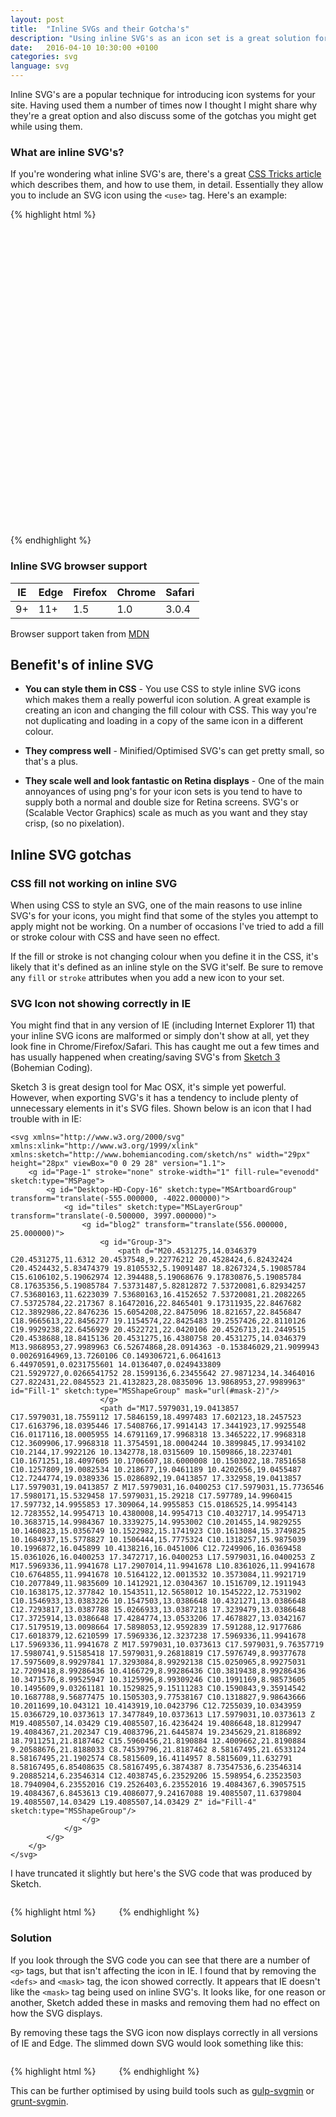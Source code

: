 ```yaml
---
layout: post
title:  "Inline SVGs and their Gotcha's"
description: "Using inline SVG's as an icon set is a great solution for a site, but they do come with nuance's like not displaying correctly in IE, here's some solutions"
date:   2016-04-10 10:30:00 +0100
categories: svg
language: svg
---
```


Inline SVG's are a popular technique for introducing icon systems for your site. Having used them a number of times now I thought I might share why they're a great option and also discuss some of the gotchas you might get while using them.

### What are inline SVG's?

If you're wondering what inline SVG's are, there's a great [CSS Tricks article][css-tricks-article-on-svg] which describes them, and how to use them, in detail. Essentially they allow you to include an SVG icon using the `<use>` tag. Here's an example:

{% highlight html %}
<svg viewBox="0 0 100 100" class="icon icon-menu">
  <use xlink:href="#menu"></use>
</svg>
{% endhighlight %}


### Inline SVG browser support

| IE | Edge | Firefox | Chrome | Safari |
|----|------|---------|--------|--------|
| 9+ | 11+  | 1.5     | 1.0    | 3.0.4  |

Browser support taken from [MDN][mdn-svg-support]

## Benefit's of inline SVG

 - **You can style them in CSS** - You use CSS to style inline SVG icons which makes them a really powerful icon solution. A great example is creating an icon and changing the fill colour with CSS. This way you're not duplicating and loading in a copy of the same icon in a different colour.

 - **They compress well** - Minified/Optimised SVG's can get pretty small, so that's a plus.

 - **They scale well and look fantastic on Retina displays** - One of the main annoyances of using png's for your icon sets is you tend to have to supply both a normal and double size for Retina screens. SVG's or (Scalable Vector Graphics) scale as much as you want and they stay crisp, (so no pixelation).

## Inline SVG gotchas

### CSS fill not working on inline SVG

When using CSS to style an SVG, one of the main reasons to use inline SVG's for your icons, you might find that some of the styles you attempt to apply might not be working. On a number of occasions I've tried to add a fill or stroke colour with CSS and have seen no effect.

If the fill or stroke is not changing colour when you define it in the CSS, it's likely that it's defined as an inline style on the SVG it'self. Be sure to remove any `fill` or `stroke` attributes when you add a new icon to your set.

### SVG Icon not showing correctly in IE

You might find that in any version of IE (including Internet Explorer 11) that your inline SVG icons are malformed or simply don't show at all, yet they look fine in Chrome/Firefox/Safari. This has caught me out a few times and has usually happened when creating/saving SVG's from [Sketch 3][sketch-app] (Bohemian Coding).

Sketch 3 is great design tool for Mac OSX, it's simple yet powerful. However, when exporting SVG's it has a tendency to include plenty of unnecessary elements in it's SVG files. Shown below is an icon that I had trouble with in IE:

<div class="u-landmark">

    <svg xmlns="http://www.w3.org/2000/svg" xmlns:xlink="http://www.w3.org/1999/xlink" xmlns:sketch="http://www.bohemiancoding.com/sketch/ns" width="29px" height="28px" viewBox="0 0 29 28" version="1.1">
        <g id="Page-1" stroke="none" stroke-width="1" fill-rule="evenodd" sketch:type="MSPage">
            <g id="Desktop-HD-Copy-16" sketch:type="MSArtboardGroup" transform="translate(-555.000000, -4022.000000)">
                <g id="tiles" sketch:type="MSLayerGroup" transform="translate(-0.500000, 3997.000000)">
                    <g id="blog2" transform="translate(556.000000, 25.000000)">
                        <g id="Group-3">
                            <path d="M20.4531275,14.0346379 C20.4531275,11.6312 20.4537548,9.22776212 20.4528424,6.82432424 C20.4524432,5.83474379 19.8105532,5.19091487 18.8267324,5.19085784 C15.6106102,5.19062974 12.394488,5.19068676 9.17830876,5.19085784 C8.17635356,5.19085784 7.53731487,5.82812872 7.53720081,6.82934257 C7.53680163,11.6223039 7.53680163,16.4152652 7.53720081,21.2082265 C7.53725784,22.217367 8.16472016,22.8465401 9.17311935,22.8467682 C12.3892986,22.8476236 15.6054208,22.8475096 18.821657,22.8456847 C18.9665613,22.8456277 19.1154574,22.8425483 19.2557426,22.8110126 C19.9929238,22.6456929 20.4522721,22.0420106 20.4526713,21.2449515 C20.4538688,18.8415136 20.4531275,16.4380758 20.4531275,14.0346379 M13.9868953,27.9989963 C6.52674868,28.0914363 -0.153846029,21.9099943 0.00269164969,13.7260106 C0.149306721,6.0641613 6.44970591,0.0231755601 14.0136407,0.0249433809 C21.5929727,0.0266541752 28.1599136,6.23455642 27.9871234,14.3464016 C27.822431,22.0845523 21.4132823,28.0835096 13.9868953,27.9989963" id="Fill-1" sketch:type="MSShapeGroup" mask="url(#mask-2)"/>
                        </g>
                        <path d="M17.5979031,19.0413857 C17.5979031,18.7559112 17.5846159,18.4997483 17.602123,18.2457523 C17.6163796,18.0395446 17.5408766,17.9914143 17.3441923,17.9925548 C16.0117116,18.0005955 14.6791169,17.9968318 13.3465222,17.9968318 C12.3609906,17.9968318 11.3754591,18.0004244 10.3899845,17.9934102 C10.2144,17.9922126 10.1342778,18.0315609 10.1509866,18.2237401 C10.1671251,18.4097605 10.1706607,18.6000008 10.1503022,18.7851658 C10.1257809,19.0082534 10.218677,19.0461189 10.4202656,19.0455487 C12.7244774,19.0389336 15.0286892,19.0413857 17.332958,19.0413857 L17.5979031,19.0413857 Z M17.5979031,16.0400253 C17.5979031,15.7736546 17.5980171,15.5329458 17.5979031,15.29218 C17.597789,14.9960415 17.597732,14.9955853 17.309064,14.9955853 C15.0186525,14.9954143 12.7283552,14.9954713 10.4380008,14.9954713 C10.4032717,14.9954713 10.3683715,14.9984367 10.3339275,14.9953002 C10.201455,14.9829255 10.1460823,15.0356749 10.1522982,15.1741923 C10.1613084,15.3749825 10.1684937,15.5778827 10.1506444,15.7775324 C10.1318257,15.9875039 10.1996872,16.045899 10.4138216,16.0451006 C12.7249906,16.0369458 15.0361026,16.0400253 17.3472717,16.0400253 L17.5979031,16.0400253 Z M17.5969336,11.9941678 L17.2907014,11.9941678 L10.8361026,11.9941678 C10.6764855,11.9941678 10.5164122,12.0013532 10.3573084,11.9921719 C10.2077849,11.9835609 10.1412921,12.0304367 10.1516709,12.1911943 C10.1638175,12.377842 10.1543511,12.5658012 10.1545222,12.7531902 C10.1546933,13.0383226 10.1547503,13.0386648 10.4321271,13.0386648 C12.7293817,13.0387788 15.0266933,13.0387218 17.3239479,13.0386648 C17.3725914,13.0386648 17.4284774,13.0533206 17.4678827,13.0342167 C17.5179519,13.0098664 17.5898053,12.9592839 17.591288,12.9177686 C17.6018379,12.6210599 17.5969336,12.3237238 17.5969336,11.9941678 L17.5969336,11.9941678 Z M17.5979031,10.0373613 C17.5979031,9.76357719 17.5980741,9.51585418 17.5979031,9.26818819 C17.5976749,8.99377678 17.5975609,8.99297841 17.3293084,8.99292138 C15.0250965,8.99275031 12.7209418,8.99286436 10.4166729,8.99286436 C10.3819438,8.99286436 10.3471576,8.99525947 10.3125996,8.99309246 C10.1991169,8.98573605 10.1495609,9.03261181 10.1529825,9.15111283 C10.1590843,9.35914542 10.1687788,9.56877475 10.1505303,9.77538167 C10.1318827,9.98643666 10.2011699,10.043121 10.4143919,10.0423796 C12.7255039,10.0343959 15.0366729,10.0373613 17.3477849,10.0373613 L17.5979031,10.0373613 Z M19.4085507,14.03429 C19.4085507,16.4236424 19.4086648,18.8129947 19.4084367,21.202347 C19.4083796,21.6445874 19.2345629,21.8186892 18.7911251,21.8187462 C15.5960456,21.8190884 12.4009662,21.8190884 9.20588676,21.8188033 C8.74539796,21.8187462 8.58167495,21.6533124 8.58167495,21.1902574 C8.5815609,16.4114957 8.5815609,11.632791 8.58167495,6.85408635 C8.58167495,6.3874387 8.73547536,6.23546314 9.20885214,6.23546314 C12.4038745,6.23529206 15.598954,6.23523503 18.7940904,6.23552016 C19.2526403,6.23552016 19.4084367,6.39057515 19.4084367,6.8453613 C19.4086077,9.24167088 19.4085507,11.6379804 19.4085507,14.03429 L19.4085507,14.03429 Z" id="Fill-4" sketch:type="MSShapeGroup"/>
                    </g>
                </g>
            </g>
        </g>
    </svg>

</div>

I have truncated it slightly but here's the SVG code that was produced by Sketch.

{% highlight html %}
<svg xmlns="http://www.w3.org/2000/svg" xmlns:xlink="http://www.w3.org/1999/xlink" xmlns:sketch="http://www.bohemiancoding.com/sketch/ns" width="29px" height="28px" viewBox="0 0 29 28" version="1.1">
    <defs>
        <path id="path-1" d="M0,0.0249205703 L27.9904766,0.0249205703 L27.9904766,28 L0,28"/>
    </defs>
    <g id="Page-1" stroke="none" stroke-width="1" fill-rule="evenodd" sketch:type="MSPage">
        <g id="Desktop-HD-Copy-16" sketch:type="MSArtboardGroup" transform="translate(-555.000000, -4022.000000)">
            <g id="tiles" sketch:type="MSLayerGroup" transform="translate(-0.500000, 3997.000000)">
                <g id="blog2" transform="translate(556.000000, 25.000000)">
                    <g id="Group-3">
                        <mask id="mask-2" sketch:name="Clip 2">
                            <use xlink:href="#path-1"/>
                        </mask>
                        <g id="Clip-2"/>
                        <path d="M20.4531275,14.0346379 ..." id="Fill-1" sketch:type="MSShapeGroup" mask="url(#mask-2)"/>
                    </g>
                    <path d="M17.5979031,19.0413857 ..." id="Fill-4" sketch:type="MSShapeGroup"/>
                </g>
            </g>
        </g>
    </g>
</svg>
{% endhighlight %}

### Solution

If you look through the SVG code you can see that there are a number of `<g>` tags, but that isn't affecting the icon in IE. I found that by removing the `<defs>` and `<mask>` tag, the icon showed correctly. It appears that IE doesn't like the `<mask>` tag being used on inline SVG's. It looks like, for one reason or another, Sketch added these in masks and removing them had no effect on how the SVG displays.

By removing these tags the SVG icon now displays correctly in all versions of IE and Edge. The slimmed down SVG would look something like this:

{% highlight html %}
<svg xmlns="http://www.w3.org/2000/svg" xmlns:xlink="http://www.w3.org/1999/xlink" xmlns:sketch="http://www.bohemiancoding.com/sketch/ns" width="29px" height="28px" viewBox="0 0 29 28" version="1.1">
    <g id="Page-1" stroke="none" stroke-width="1" fill-rule="evenodd" sketch:type="MSPage">
        <g id="Desktop-HD-Copy-16" sketch:type="MSArtboardGroup" transform="translate(-555.000000, -4022.000000)">
            <g id="tiles" sketch:type="MSLayerGroup" transform="translate(-0.500000, 3997.000000)">
                <g id="blog2" transform="translate(556.000000, 25.000000)">
                    <path d="M20.4531275,14.0346379 ..." id="Fill-1" sketch:type="MSShapeGroup"/>
                    <path d="M17.5979031,19.0413857 ..." id="Fill-4" sketch:type="MSShapeGroup"/>
                </g>
            </g>
        </g>
    </g>
</svg>
{% endhighlight %}

This can be further optimised by using build tools such as [gulp-svgmin][gulp-svgmin] or [grunt-svgmin][grunt-svgmin].

[css-tricks-article-on-svg]: https://css-tricks.com/svg-sprites-use-better-icon-fonts/
[sketch-app]: https://www.sketchapp.com/
[gulp-svgmin]: https://www.npmjs.com/package/gulp-svgmin
[grunt-svgmin]: https://github.com/sindresorhus/grunt-svgmin
[mdn-svg-support]: https://developer.mozilla.org/en-US/docs/Web/SVG/Element/svg
